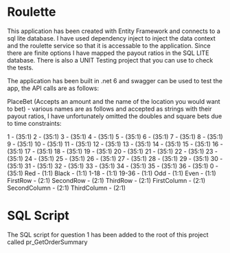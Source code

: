 # Roulette
This application has been created with Entity Framework and connects to a sql lite database. I have used dependency inject to inject the data context and the roulette service so that it is accessable to the application. Since there are finite options I have mapped the payout ratios in the SQL LITE database. There is also a UNIT Testing project that you can use to check the tests.

The application has been built in .net 6 and swagger can be used to test the app, the API calls are as follows:

PlaceBet (Accepts an amount and the name of the location you would want to bet) - various names are as follows and accepted as strings with their payout ratios, I have unfortunately omitted the doubles
and square bets due to time constraints:

1 - (35:1)
2 - (35:1)
3 - (35:1)
4 - (35:1)
5 - (35:1)
6 - (35:1)
7 - (35:1)
8 - (35:1)
9 - (35:1)
10 - (35:1)
11 - (35:1)
12 - (35:1)
13 - (35:1)
14 - (35:1)
15 - (35:1)
16 - (35:1)
17 - (35:1)
18 - (35:1)
19 - (35:1)
20 - (35:1)
21 - (35:1)
22 - (35:1)
23 - (35:1)
24 - (35:1)
25 - (35:1)
26 - (35:1)
27 - (35:1)
28 - (35:1)
29 - (35:1)
30 - (35:1)
31 - (35:1)
32 - (35:1)
33 - (35:1)
34 - (35:1)
35 - (35:1)
36 - (35:1)
0 - (35:1)
Red - (1:1)
Black - (1:1)
1-18 - (1:1)
19-36 - (1:1)
Odd - (1:1)
Even - (1:1)
FirstRow - (2:1)
SecondRow - (2:1)
ThirdRow - (2:1)
FirstColumn - (2:1)
SecondColumn - (2:1)
ThirdColumn - (2:1)

# SQL Script
The SQL script for question 1 has been added to the root of this project called pr_GetOrderSummary